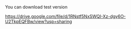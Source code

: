 You can download test version 

https://drive.google.com/file/d/1RNstf5NxSWQI-Xz-dgy6O-U2TkpEQFBw/view?usp=sharing
